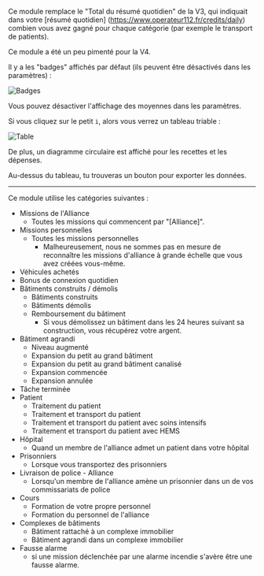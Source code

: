 Ce module remplace le "Total du résumé quotidien" de la V3, qui indiquait dans votre
 [résumé quotidien] (<https://www.operateur112.fr/credits/daily>) combien vous avez gagné pour chaque catégorie
 (par exemple le transport de patients).

Ce module a été un peu pimenté pour la V4.

Il y a les "badges" affichés par défaut (ils peuvent être désactivés dans les paramètres) :

![Badges](assets/fr_FR/badges.png)

Vous pouvez désactiver l'affichage des moyennes dans les paramètres.

Si vous cliquez sur le petit `i`, alors vous verrez un tableau triable :

![Table](assets/fr_FR/table.png)

De plus, un diagramme circulaire est affiché pour les recettes et les dépenses.

Au-dessus du tableau, tu trouveras un bouton pour exporter les données.

***

Ce module utilise les catégories suivantes :

* Missions de l'Alliance
    * Toutes les missions qui commencent par "[Alliance]".
* Missions personnelles
    * Toutes les missions personnelles
        * Malheureusement,
          nous ne sommes pas en mesure de reconnaître les missions d'alliance à grande échelle que vous avez créées vous-même.
* Véhicules achetés
* Bonus de connexion quotidien
* Bâtiments construits / démolis
    * Bâtiments construits
    * Bâtiments démolis
    * Remboursement du bâtiment
        * Si vous démolissez un bâtiment dans les 24 heures suivant sa construction, vous récupérez votre argent.
* Bâtiment agrandi
    * Niveau augmenté
    * Expansion du petit au grand bâtiment
    * Expansion du petit au grand bâtiment canalisé
    * Expansion commencée
    * Expansion annulée
* Tâche terminée
* Patient
    * Traitement du patient
    * Traitement et transport du patient
    * Traitement et transport du patient avec soins intensifs
    * Traitement et transport du patient avec HEMS
* Hôpital
    * Quand un membre de l'alliance admet un patient dans votre hôpital
* Prisonniers
    * Lorsque vous transportez des prisonniers
* Livraison de police - Alliance
    * Lorsqu'un membre de l'alliance amène un prisonnier dans un de vos commissariats de police
* Cours
    * Formation de votre propre personnel
    * Formation du personnel de l'alliance
* Complexes de bâtiments
    * Bâtiment rattaché à un complexe immobilier
    * Bâtiment agrandi dans un complexe immobilier
* Fausse alarme
    * si une mission déclenchée par une alarme incendie s'avère être une fausse alarme.
